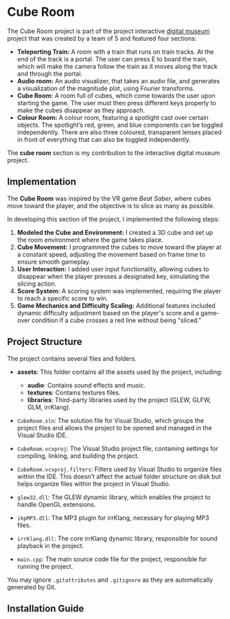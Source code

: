 # Cube Room

The Cube Room project is part of the project interactive [digital museum]([https://github.com/mboudr35/glgine](https://github.com/mboudr35/glgine/tree/music_show)) project that was created by a team of 5 and featured four sections:
- **Teleporting Train:** A room with a train that runs on train tracks. At the end of the track is a portal. The user can press E to board the train, which will make the camera follow the train as it moves along the track and through the portal.
- **Audio room:** An audio visualizer, that takes an audio file, and generates a visualization of the magnitude plot, using Fourier transforms.
- **Cube Room:** A room full of cubes, which come towards the user upon starting the game. The user must then press different keys properly to make the cubes disappear as they approach.
- **Colour Room:** A colour room, featuring a spotlight cast over certain objects. The spotlight’s red, green, and blue components can be toggled independently. There are also three coloured, transparent lenses placed in front of everything that can also be toggled independently.

The **cube room** section is my contribution to the interactive digital museum project.

## Implementation
The **Cube Room** was inspired by the VR game *Beat Saber*, where cubes move toward the player, and the objective is to slice as many as possible. 

In developing this section of the project, I implemented the following steps:
1. **Modeled the Cube and Environment:** I created a 3D cube and set up the room environment where the game takes place.
2. **Cube Movement:** I programmed the cubes to move toward the player at a constant speed, adjusting the movement based on frame time to ensure smooth gameplay.
3. **User Interaction:** I added user input functionality, allowing cubes to disappear when the player presses a designated key, simulating the slicing action.
4. **Score System:** A scoring system was implemented, requiring the player to reach a specific score to win.
5. **Game Mechanics and Difficulty Scaling:** Additional features included dynamic difficulty adjustment based on the player's score and a game-over condition if a cube crosses a red line without being "sliced."

## Project Structure
The project contains several files and folders.

- **assets**: This folder contains all the assets used by the project, including:
   - **audio**: Contains sound effects and music.
   - **textures**: Contains textures files.
   - **libraries**: Third-party libraries used by the project (GLEW, GLFW, GLM, irrKlang).

- `CubeRoom.sln`: The solution file for Visual Studio, which groups the project files and allows the project to be opened and managed in the Visual Studio IDE.

- `CubeRoom.vcxproj`: The Visual Studio project file, containing settings for compiling, linking, and building the project.

- `CubeRoom.vcxproj.filters`: Filters used by Visual Studio to organize files within the IDE. This doesn't affect the actual folder structure on disk but helps organize files within the project in Visual Studio.

- `glew32.dll`: The GLEW dynamic library, which enables the project to handle OpenGL extensions.

- `ikpMP3.dll`: The MP3 plugin for irrKlang, necessary for playing MP3 files.

- `irrKlang.dll`: The core irrKlang dynamic library, responsible for sound playback in the project.

- `main.cpp`: The main source code file for the project, responsible for running the project.

You may ignore `.gitattributes` and `.gitignore` as they are automatically generated by Git.

## Installation Guide
